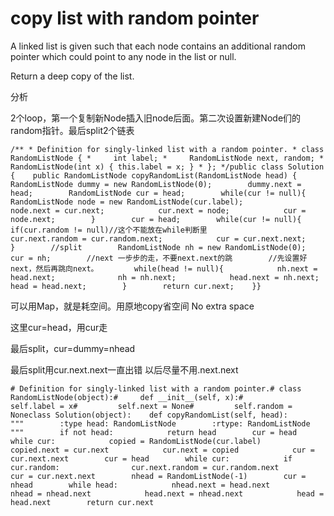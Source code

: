 # copy list with random pointer

A linked list is given such that each node contains an additional random pointer which could point to any node in the list or null.

Return a deep copy of the list.

分析

2个loop，第一个复制新Node插入旧node后面。第二次设置新建Node们的random指针。最后split2个链表



```text
/** * Definition for singly-linked list with a random pointer. * class RandomListNode { *     int label; *     RandomListNode next, random; *     RandomListNode(int x) { this.label = x; } * }; */public class Solution {    public RandomListNode copyRandomList(RandomListNode head) {        RandomListNode dummy = new RandomListNode(0);        dummy.next = head;        RandomListNode cur = head;        while(cur != null){            RandomListNode node = new RandomListNode(cur.label);            node.next = cur.next;            cur.next = node;            cur = node.next;        }        cur = head;        while(cur != null){            if(cur.random != null)//这个不能放在while判断里                cur.next.random = cur.random.next;            cur = cur.next.next;        }        //split        RandomListNode nh = new RandomListNode(0);        cur = nh;        //next 一步步的走，不要next.next的跳        //先设置好next，然后再跳向next。        while(head != null){            nh.next = head.next;              nh = nh.next;            head.next = nh.next;                        head = head.next;        }        return cur.next;    }}
```

可以用Map，就是耗空间。用原地copy省空间 No extra space

这里cur=head，用cur走

最后split，cur=dummy=nhead

最后split用cur.next.next一直出错 以后尽量不用.next.next

```text
# Definition for singly-linked list with a random pointer.# class RandomListNode(object):#     def __init__(self, x):#         self.label = x#         self.next = None#         self.random = Noneclass Solution(object):    def copyRandomList(self, head):        """        :type head: RandomListNode        :rtype: RandomListNode        """        if not head:            return head        cur = head        while cur:            copied = RandomListNode(cur.label)            copied.next = cur.next            cur.next = copied            cur = cur.next.next        cur = head        while cur:            if cur.random:                cur.next.random = cur.random.next            cur = cur.next.next        nhead = RandomListNode(-1)        cur = nhead        while head:            nhead.next = head.next            nhead = nhead.next            head.next = nhead.next            head = head.next        return cur.next
```

